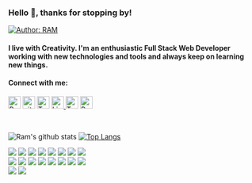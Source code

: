 ### Hello 👋, thanks for stopping by!            

[![Author: RAM](https://img.shields.io/badge/I'm-RAM_SAH-gggddd.svg)](https://ram-sah.github.io/React-Portfolio)
#### I live with Creativity. I'm an enthusiastic Full Stack Web Developer working with new technologies and tools and always keep on learning new things.
#### Connect with me:
<p>
<a href="https://ram-sah.github.io/React-Portfolio"><img alt="Portfolio URL" src="https://img.shields.io/twitter/url?label=Portfolio%20URL&logo=heroku&style=social&url=https%3A%2F%2Fram" height="25"></a> 
<a href="https://github.com/ram-sah"><img alt="github URL" src="https://img.shields.io/twitter/url?label=Ram-sah&logo=github&logoColor=red&style=social&url=https%3A%2F%2Fgithub.com" height="25"></a>
<a href="mailto:rsah1@asu.edu"><img alt="Twitter URL" src="https://img.shields.io/twitter/url?label=E-mail&logo=gmail&style=social&url=https%3A%2F%2Fram" height="25"></a>
<a href="https://www.linkedin.com/in/ram-sah"><img alt="Linkedin URL" src="https://img.shields.io/twitter/url?label=Ram-sah&logo=Linkedin&style=social&url=https%3A%2F%2Fwww.linkedin.com%2Fin%2Fram-sah" height="25">
<a href="https://twitter.com/mohan2036"><img alt="Twitter URL" src="https://img.shields.io/twitter/url?label=Find-Me&logo=twitter&style=social&url=https%3A%2F%2Ftwitter.com" height="25"></a>
<a href="https://drive.google.com/file/d/1y1wmQMKGxqxu_oQLoNpidta4XrvCxc0a/view?usp=sharing"><img alt="Resume URL" src="https://img.shields.io/twitter/url?label=Resume.pdf&logo=r&logoColor=green&style=social&url=https%3A%2F%2Fgithub.com" height="25"></a></p><br>

![Ram's github stats](https://github-readme-stats.vercel.app/api?username=ram-sah&show_icons=true&title_color=28ea80&text_color=f3f3f3&bg_color=094785)
[![Top Langs](https://github-readme-stats.vercel.app/api/top-langs/?username=ram-sah&layout=compact&title_color=28ea80&text_color=f3f3f3&bg_color=094785)](https://github.com/ram-sah/github-readme-stats)
<br><p>
<img src="https://img.shields.io/badge/html5%20-%23E34F26.svg?&style=for-the-badge&logo=html5&logoColor=white"/> 
<img src="https://img.shields.io/badge/css3%20-%231572B6.svg?&style=for-the-badge&logo=css3&logoColor=white"/> 
<img src="https://img.shields.io/badge/bootstrap%20-%23563D7C.svg?&style=for-the-badge&logo=bootstrap&logoColor=white"/> 
<img src="https://img.shields.io/badge/javascript%20-%8a6d3b.svg?&style=for-the-badge&logo=javascript&logoColor=%23F7DF1E"/> 
<img src="https://img.shields.io/badge/jquery%20-%230769AD.svg?&style=for-the-badge&logo=jquery&logoColor=white"/> 
<img src="https://img.shields.io/badge/node.js%20-%2343853D.svg?&style=for-the-badge&logo=node.js&logoColor=white"/>
<img src="https://img.shields.io/badge/mysql-%231572B6.svg?&style=for-the-badge&logo=mysql&logoColor=white"> 
<img src ="https://img.shields.io/badge/MongoDB-%234ea94b.svg?&style=for-the-badge&logo=mongodb&logoColor=white"/><br>
<img src="https://img.shields.io/badge/markdown-%23000000.svg?&style=for-the-badge&logo=markdown&logoColor=white"/>
<img src="https://img.shields.io/badge/express.js%20-%23404d59.svg?&style=for-the-badge"/> 
<img src="https://img.shields.io/badge/react%20-%2320232a.svg?&style=for-the-badge&logo=react&logoColor=%2361DAFB"/> 
<img src="https://img.shields.io/badge/Redux%20-%23dff98.svg?&style=for-the-badge&logo=redux&logoColor=white"/>
<img src="https://img.shields.io/badge/git%20-%23F05033.svg?&style=for-the-badge&logo=git&logoColor=white"/> 
<img src="https://img.shields.io/badge/github%20-%23121011.svg?&style=for-the-badge&logo=github&logoColor=white"/>
<img src="https://img.shields.io/badge/heroku%20-%23430098.svg?&style=for-the-badge&logo=heroku&logoColor=white"/>
<img src="https://img.shields.io/badge/travisci%20-%232B2F33.svg?&style=for-the-badge&logo=travis&logoColor=white"/><br>
<img src="https://img.shields.io/badge/handlebars%20-%2302569B.svg?&style=for-the-badge&logo=handlebar&logoColor=white"/>
<img src="https://img.shields.io/badge/webpack%20-%238DD6F9.svg?&style=for-the-badge&logo=webpack&logoColor=black" />  
</p>
